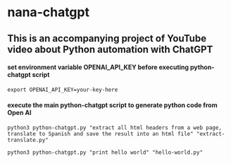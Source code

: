 # nana-chatgpt

## This is an accompanying project of YouTube video about Python automation with ChatGPT

#### set environment variable OPENAI_API_KEY before executing python-chatgpt script
    export OPENAI_API_KEY=your-key-here

#### execute the main python-chatgpt script to generate python code from Open AI
    python3 python-chatgpt.py "extract all html headers from a web page, translate to Spanish and save the result into an html file" "extract-translate.py"

    python3 python-chatgpt.py "print hello world" "hello-world.py"
